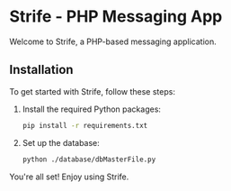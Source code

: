 # Strife - PHP Messaging App

Welcome to Strife, a PHP-based messaging application.

## Installation

To get started with Strife, follow these steps:

1. Install the required Python packages:
    ```bash
    pip install -r requirements.txt
    ```

2. Set up the database:
    ```bash
    python ./database/dbMasterFile.py
    ```

You're all set! Enjoy using Strife.

